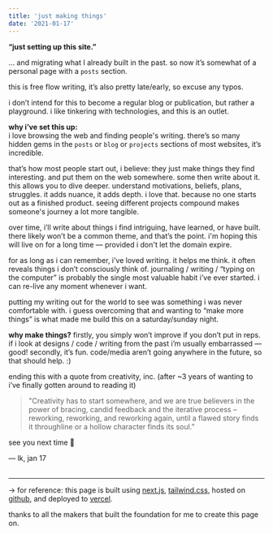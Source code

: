 ```yaml
---
title: 'just making things'
date: '2021-01-17'
---
```


**“just setting up this site.”** 

… and migrating what I already built in the past. so now it’s somewhat of a personal page with a `posts` section.

this is free flow writing, it’s also pretty late/early, so excuse any typos.

i don’t intend for this to become a regular blog or publication, but rather a playground. i like tinkering with technologies, and this is an outlet.

**why i’ve set this up:**<br> 
i love browsing the web and finding people's writing. there’s so many hidden gems in the `posts` or `blog` or `projects` sections of most websites, it’s incredible. 

that’s how most people start out, i believe: they just make things they find interesting. and put them on the web somewhere. some then write about it. this allows you to dive deeper. understand motivations, beliefs, plans, struggles. it adds nuance, it adds depth. i love that. because no one starts out as a finished product. seeing different projects compound makes someone's journey a lot more tangible.

over time, i’ll write about things i find intriguing, have learned, or have built. there likely won’t be a common theme, and that’s the point. i'm hoping this will live on for a long time — provided i don't let the domain expire.

for as long as i can remember, i’ve loved writing. it helps me think. it often reveals things i don’t consciously think of. journaling / writing / “typing on the computer” is probably the single most valuable habit i’ve ever started. i can re-live any moment whenever i want.

putting my writing out for the world to see was something i was never comfortable with. i guess overcoming that and wanting to “make more things” is what made me build this on a saturday/sunday night.

**why make things?** firstly, you simply won’t improve if you don’t put in reps. if i look at designs / code / writing from the past i’m usually embarrassed — good! secondly, it’s fun. code/media aren’t going anywhere in the future, so that should help. :) 

ending this with a quote from creativity, inc. (after ~3 years of wanting to i’ve finally gotten around to reading it)

> "Creativity has to start somewhere, and we are true believers in the power of bracing, candid feedback and the iterative process – reworking, reworking, and reworking again, until a flawed story finds it throughline or a hollow character finds its soul.”

see you next time 👋

— lk, jan 17 <br><br>

-----
→ for reference: this page is built using [next.js](https://nextjs.org/), [tailwind.css](https://tailwindcss.com/), hosted on [github](https://github.com), and deployed to [vercel](https://vercel.com/). 

thanks to all the makers that built the foundation for me to create this page on. 